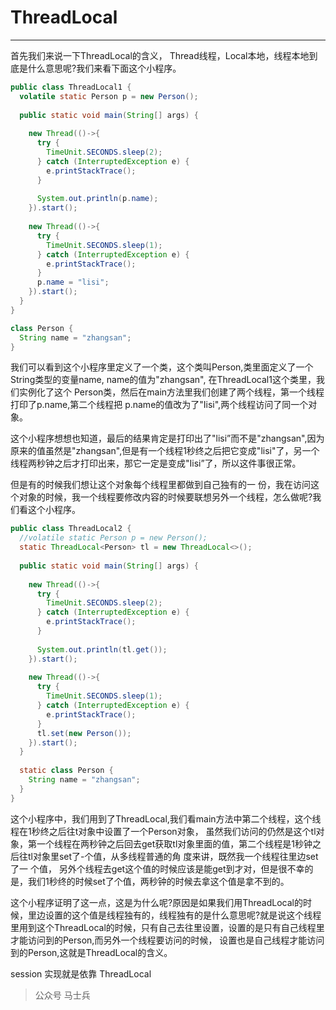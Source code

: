 # ThreadLocal

---



首先我们来说一下ThreadLocal的含义， Thread线程，Local本地，线程本地到底是什么意思呢?我们来看下面这个小程序。



```java
public class ThreadLocal1 {
  volatile static Person p = new Person();
  
  public static void main(String[] args) {
        
    new Thread(()->{
      try {
        TimeUnit.SECONDS.sleep(2);
      } catch (InterruptedException e) {
        e.printStackTrace();
      }
      
      System.out.println(p.name);
    }).start();
    
    new Thread(()->{
      try {
        TimeUnit.SECONDS.sleep(1);
      } catch (InterruptedException e) {
        e.printStackTrace();
      }
      p.name = "lisi";
    }).start();
  }
}

class Person {
  String name = "zhangsan";
}
```



我们可以看到这个小程序里定义了一个类，这个类叫Person,类里面定义了一个 String类型的变量name, name的值为"zhangsan", 在ThreadLocal1这个类里，我们实例化了这个 Person类，然后在main方法里我们创建了两个线程，第一个线程打印了p.name,第二个线程把 p.name的值改为了"Iisi",两个线程访问了同一个对象。



这个小程序想想也知道，最后的结果肯定是打印出了"lisi”而不是"zhangsan",因为原来的值虽然是"zhangsan",但是有一个线程1秒终之后把它变成"lisi"了，另一个线程两秒钟之后才打印出来，那它一定是变成"Iisi”了，所以这件事很正常。



但是有的时候我们想让这个对象每个线程里都做到自己独有的一 份，我在访问这个对象的时候，我一个线程要修改内容的时候要联想另外一个线程，怎么做呢?我们看这个小程序。



```java
public class ThreadLocal2 {
  //volatile static Person p = new Person();
  static ThreadLocal<Person> tl = new ThreadLocal<>();
  
  public static void main(String[] args) {
        
    new Thread(()->{
      try {
        TimeUnit.SECONDS.sleep(2);
      } catch (InterruptedException e) {
        e.printStackTrace();
      }
      
      System.out.println(tl.get());
    }).start();
    
    new Thread(()->{
      try {
        TimeUnit.SECONDS.sleep(1);
      } catch (InterruptedException e) {
        e.printStackTrace();
      }
      tl.set(new Person());
    }).start();
  }
  
  static class Person {
    String name = "zhangsan";
  }
}
```



这个小程序中，我们用到了ThreadLocal,我们看main方法中第二个线程，这个线程在1秒终之后往t对象中设置了一个Person对象， 虽然我们访问的仍然是这个tl对象，第一个线程在两秒钟之后回去get获取tl对象里面的值，第二个线程是1秒钟之后往tl对象里set了-个值，从多线程普通的角 度来讲，既然我一个线程往里边set了一 个值， 另外个线程去get这个值的时候应该是能get到才对，但是很不幸的是，我们1秒终的时候set了个值，两秒钟的时候去拿这个值是拿不到的。



这个小程序证明了这一点，这是为什么呢?原因是如果我们用ThreadLocal的时候，里边设置的这个值是线程独有的，线程独有的是什么意思呢?就是说这个线程里用到这个ThreadLocal的时候，只有自己去往里设置，设置的是只有自己线程里才能访问到的Person,而另外一个线程要访问的时候， 设置也是自己线程才能访问到的Person,这就是ThreadLocal的含义。



session 实现就是依靠  ThreadLocal



>   公众号 马士兵